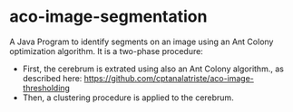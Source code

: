 # aco-image-segmentation
A Java Program to identify segments on an image using an Ant Colony optimization algorithm. It is a two-phase procedure:

* First, the cerebrum is extrated using also an Ant Colony algorithm., as described here: https://github.com/cptanalatriste/aco-image-thresholding
* Then, a clustering procedure is applied to the cerebrum.


